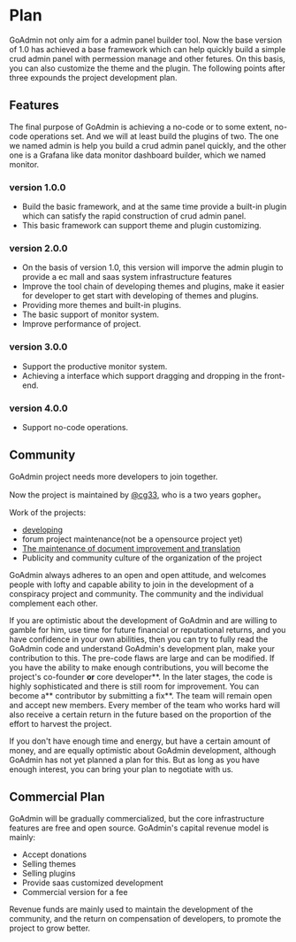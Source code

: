 # Plan

GoAdmin not only aim for a admin panel builder tool. Now the base version of 1.0 has achieved a base framework which can help quickly build a simple crud admin panel with permession manage and other fetures. On this basis, you can also customize the theme and the plugin. The following points after three expounds the project development plan.

## Features

The final purpose of GoAdmin is achieving a no-code or to some extent, no-code operations set. And we will at least build the plugins of two. The one we named admin is help you build a crud admin panel quickly, and the other one is a Grafana like data monitor dashboard builder, which we named monitor.

### version 1.0.0

* Build the basic framework, and at the same time provide a built-in plugin which can satisfy the rapid construction of crud admin panel.
* This basic framework can support theme and plugin customizing.

### version 2.0.0

* On the basis of version 1.0, this version will imporve the admin plugin to provide a ec mall and saas system infrastructure features
* Improve the tool chain of developing themes and plugins, make it easier for developer to get start with developing of themes and plugins.
* Providing more themes and built-in plugins.
* The basic support of monitor system.
* Improve performance of project.

### version 3.0.0

* Support the productive monitor system.
* Achieving a interface which support dragging and dropping in the front-end.

### version 4.0.0

* Support no-code operations.

## Community

GoAdmin project needs more developers to join together.

Now the project is maintained by [@cg33](https://github.com/chenhg5), who is a two years gopher。

Work of the projects:

* [developing](https://github.com/GoAdminGroup/go-admin)
* forum project maintenance\(not be a opensource project yet\)
* [The maintenance of document improvement and translation](https://github.com/GoAdminGroup/docs)
* Publicity and community culture of the organization of the project

GoAdmin always adheres to an open and open attitude, and welcomes people with lofty and capable ability to join in the development of a conspiracy project and community. The community and the individual complement each other.

If you are optimistic about the development of GoAdmin and are willing to gamble for him, use time for future financial or reputational returns, and you have confidence in your own abilities, then you can try to fully read the GoAdmin code and understand GoAdmin's development plan, make your contribution to this. The pre-code flaws are large and can be modified. If you have the ability to make enough contributions, you will become the project's co-founder **or** core developer**. In the later stages, the code is highly sophisticated and there is still room for improvement. You can become a**  contributor by submitting a fix\*\*. The team will remain open and accept new members. Every member of the team who works hard will also receive a certain return in the future based on the proportion of the effort to harvest the project.

If you don't have enough time and energy, but have a certain amount of money, and are equally optimistic about GoAdmin development, although GoAdmin has not yet planned a plan for this. But as long as you have enough interest, you can bring your plan to negotiate with us.

## Commercial Plan

GoAdmin will be gradually commercialized, but the core infrastructure features are free and open source. GoAdmin's capital revenue model is mainly:

* Accept donations
* Selling themes
* Selling plugins
* Provide saas customized development
* Commercial version for a fee

Revenue funds are mainly used to maintain the development of the community, and the return on compensation of developers, to promote the project to grow better.

